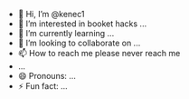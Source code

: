 - 👋 Hi, I’m @kenec1
- 👀 I’m interested in booket hacks ...
- 🌱 I’m currently learning ...
- 💞️ I’m looking to collaborate on ...
- 📫 How to reach me please never reach me
-  ...
- 😄 Pronouns: ...
- ⚡ Fun fact: ...

<!---
kenec1/kenec1 is a ✨ special ✨ repository because its `README.md` (this file) appears on your GitHub profile.
You can click the Preview link to take a look at your changes.
--->
